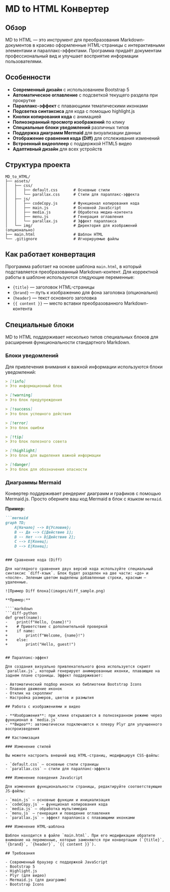 # MD to HTML Конвертер

## Обзор

MD to HTML — это инструмент для преобразования Markdown-документов в красиво оформленные HTML-страницы с интерактивными элементами и параллакс-эффектами. Программа придаёт документам профессиональный вид и улучшает восприятие информации пользователями.

## Особенности

- **Современный дизайн** с использованием Bootstrap 5
- **Автоматическое оглавление** с подсветкой текущего раздела при прокрутке
- **Параллакс-эффект** с плавающими тематическими иконками
- **Подсветка синтаксиса** для кода с помощью highlight.js
- **Кнопки копирования кода** с анимацией
- **Полноэкранный просмотр изображений** по клику
- **Специальные блоки уведомлений** различных типов
- **Поддержка диаграмм Mermaid** для визуализации данных
- **Отображение сравнения кода (Diff)** для отслеживания изменений
- **Встроенный видеоплеер** с поддержкой HTML5 видео
- **Адаптивный дизайн** для всех устройств

## Структура проекта

```
MD_to_HTML/
├── assets/
│   ├── css/
│   │   ├── default.css       # Основные стили
│   │   └── parallax.css      # Стили для параллакс-эффекта
│   ├── js/
│   │   ├── codeCopy.js       # Функционал копирования кода
│   │   ├── main.js           # Основной JavaScript
│   │   ├── media.js          # Обработка медиа-контента
│   │   ├── menu.js           # Генерация оглавления
│   │   └── parallax.js       # Эффект параллакса
│   └── img/                  # Директория для изображений (опционально)
├── main.html                 # Шаблон HTML
└── .gitignore                # Игнорируемые файлы
```

## Как работает конвертация

Программа работает на основе шаблона `main.html`, в который подставляется преобразованный Markdown-контент. Для корректной работы в шаблоне используются следующие переменные:

- `{title}` — заголовок HTML-страницы
- `{brand}` — путь к изображению для фона заголовка (опционально)
- `{header}` — текст основного заголовка
- `{{ content }}` — место вставки преобразованного Markdown-контента

## Специальные блоки

MD to HTML поддерживает несколько типов специальных блоков для расширения функциональности стандартного Markdown.

### Блоки уведомлений

Для привлечения внимания к важной информации используются блоки уведомлений:

```markdown
> [!info]
> Это информационный блок

> [!warning]
> Это блок предупреждения

> [!success]
> Это блок успешного действия

> [!error]
> Это блок ошибки

> [!tip]
> Это блок полезного совета

> [!highlight]
> Это блок для выделения важной информации

> [!danger]
> Это блок для обозначения опасности
```

### Диаграммы Mermaid

Конвертер поддерживает рендеринг диаграмм и графиков с помощью Mermaid.js. Просто оберните ваш код Mermaid в блок с языком `mermaid`.

**Пример:**

```markdown
```mermaid
graph TD;
    A[Начало] --> B{Условие};
    B -- Да --> C[Действие 1];
    B -- Нет --> D[Действие 2];
    C --> E[Конец];
    D --> E[Конец];
```
```

### Сравнение кода (Diff)

Для наглядного сравнения двух версий кода используйте специальный синтаксис `diff-язык`. Блок будет разделен на две части: «до» и «после». Зеленым цветом выделены добавленные строки, красным — удаленные.

![Пример Diff блока](images/diff_sample.png)

**Пример:**

````markdown
```diff-python
def greet(name):
-    print(f"Hello, {name}!")
+    # Приветствие с дополнительной проверкой
+    if name:
+        print(f"Welcome, {name}!")
+    else:
+        print("Hello, guest!")
```
````

## Параллакс-эффект

Для создания визуально привлекательного фона используется скрипт `parallax.js`, который генерирует анимированные иконки, плавающие на заднем плане страницы. Эффект поддерживает:

- Автоматический подбор иконок из библиотеки Bootstrap Icons
- Плавное движение иконок
- Отклик на скроллинг
- Настройка размеров, цветов и размытия

## Работа с изображениями и видео

- **Изображения**: при клике открываются в полноэкранном режиме через функционал в `media.js`
- **Видео**: автоматически подключаются к плееру Plyr для улучшенного воспроизведения

## Кастомизация

### Изменение стилей

Вы можете настроить внешний вид HTML-страниц, модифицируя CSS-файлы:

- `default.css` — основные стили страницы
- `parallax.css` — стили для параллакс-эффекта

### Изменение поведения JavaScript

Для изменения функциональности страницы, редактируйте соответствующие JS-файлы:

- `main.js` — основные функции и инициализация
- `codeCopy.js` — функционал копирования кода
- `media.js` — обработка мультимедиа
- `menu.js` — генерация и поведение оглавления
- `parallax.js` — эффект параллакса с плавающими иконками

### Изменение HTML-шаблона

Шаблон находится в файле `main.html`. При его модификации обратите внимание на переменные, которые заменяются при конвертации (`{title}`, `{brand}`, `{header}`, `{{ content }}`).

## Требования

- Современный браузер с поддержкой JavaScript
- Bootstrap 5
- Highlight.js
- Plyr (для видео)
- Mermaid.js (для диаграмм)
- Bootstrap Icons
